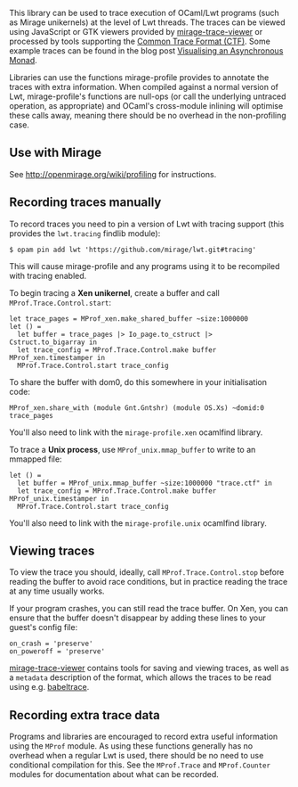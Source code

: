 This library can be used to trace execution of OCaml/Lwt programs (such as Mirage unikernels) at the level of Lwt threads.
The traces can be viewed using JavaScript or GTK viewers provided by [mirage-trace-viewer][] or processed by tools supporting the [Common Trace Format (CTF)][ctf].
Some example traces can be found in the blog post [Visualising an Asynchronous Monad](http://roscidus.com/blog/blog/2014/10/27/visualising-an-asynchronous-monad/).

Libraries can use the functions mirage-profile provides to annotate the traces with extra information.
When compiled against a normal version of Lwt, mirage-profile's functions are null-ops (or call the underlying untraced operation, as appropriate) and OCaml's cross-module inlining will optimise these calls away, meaning there should be no overhead in the non-profiling case.


## Use with Mirage

See http://openmirage.org/wiki/profiling for instructions.

## Recording traces manually

To record traces you need to pin a version of Lwt with tracing support (this provides the `lwt.tracing` findlib module):

    $ opam pin add lwt 'https://github.com/mirage/lwt.git#tracing'

This will cause mirage-profile and any programs using it to be recompiled with tracing enabled.

To begin tracing a **Xen unikernel**, create a buffer and call `MProf.Trace.Control.start`:

    let trace_pages = MProf_xen.make_shared_buffer ~size:1000000
    let () = 
      let buffer = trace_pages |> Io_page.to_cstruct |> Cstruct.to_bigarray in
      let trace_config = MProf.Trace.Control.make buffer MProf_xen.timestamper in
      MProf.Trace.Control.start trace_config

To share the buffer with dom0, do this somewhere in your initialisation code:

    MProf_xen.share_with (module Gnt.Gntshr) (module OS.Xs) ~domid:0 trace_pages

You'll also need to link with the `mirage-profile.xen` ocamlfind library.

To trace a **Unix process**, use `MProf_unix.mmap_buffer` to write to an mmapped file:

    let () =
      let buffer = MProf_unix.mmap_buffer ~size:1000000 "trace.ctf" in
      let trace_config = MProf.Trace.Control.make buffer MProf_unix.timestamper in
      MProf.Trace.Control.start trace_config

You'll also need to link with the `mirage-profile.unix` ocamlfind library.

## Viewing traces

To view the trace you should, ideally, call `MProf.Trace.Control.stop` before reading the buffer to avoid race conditions, but in practice reading the trace at any time usually works.

If your program crashes, you can still read the trace buffer.
On Xen, you can ensure that the buffer doesn't disappear by adding these lines to your guest's config file:

    on_crash = 'preserve'
    on_poweroff = 'preserve'

[mirage-trace-viewer][] contains tools for saving and viewing traces, as well as a `metadata` description of the format, which allows the traces to be read using e.g. [babeltrace][].


## Recording extra trace data

Programs and libraries are encouraged to record extra useful information using the `MProf` module.
As using these functions generally has no overhead when a regular Lwt is used, there should be no need to use conditional compilation for this.
See the `MProf.Trace` and `MProf.Counter` modules for documentation about what can be recorded.


[ctf]: http://www.efficios.com/ctf
[babeltrace]: http://www.efficios.com/babeltrace
[mirage-trace-viewer]: https://github.com/talex5/mirage-trace-viewer
